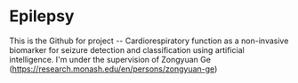 # Epilepsy

This is the Github for project -- Cardiorespiratory function as a non-invasive biomarker for seizure detection and classification using artificial intelligence. I'm under the supervision of Zongyuan Ge (https://research.monash.edu/en/persons/zongyuan-ge)
